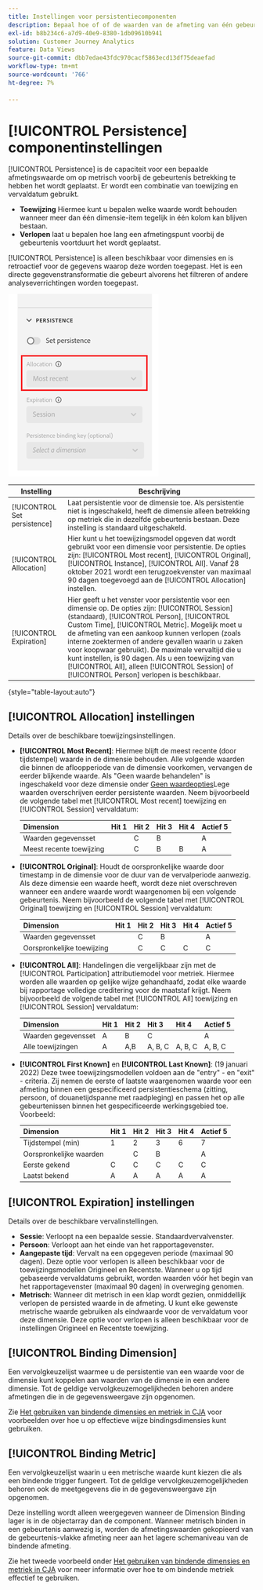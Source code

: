```yaml
---
title: Instellingen voor persistentiecomponenten
description: Bepaal hoe of of de waarden van de afmeting van één gebeurtenis aan volgende blijven.
exl-id: b8b234c6-a7d9-40e9-8380-1db09610b941
solution: Customer Journey Analytics
feature: Data Views
source-git-commit: dbb7edae43fdc970cacf5863ecd13df75deaefad
workflow-type: tm+mt
source-wordcount: '766'
ht-degree: 7%

---
```



# [!UICONTROL Persistence] componentinstellingen

[!UICONTROL Persistence] is de capaciteit voor een bepaalde afmetingswaarde om op metrisch voorbij de gebeurtenis betrekking te hebben het wordt geplaatst. Er wordt een combinatie van toewijzing en vervaldatum gebruikt.

* **Toewijzing** Hiermee kunt u bepalen welke waarde wordt behouden wanneer meer dan één dimensie-item tegelijk in één kolom kan blijven bestaan.
* **Verlopen** laat u bepalen hoe lang een afmetingspunt voorbij de gebeurtenis voortduurt het wordt geplaatst.

[!UICONTROL Persistence] is alleen beschikbaar voor dimensies en is retroactief voor de gegevens waarop deze worden toegepast. Het is een directe gegevenstransformatie die gebeurt alvorens het filtreren of andere analyseverrichtingen worden toegepast.

![Persistentie](../assets/persistence.png)

| Instelling | Beschrijving |
| --- | --- |
| [!UICONTROL Set persistence] | Laat persistentie voor de dimensie toe. Als persistentie niet is ingeschakeld, heeft de dimensie alleen betrekking op metriek die in dezelfde gebeurtenis bestaan. Deze instelling is standaard uitgeschakeld. |
| [!UICONTROL Allocation] | Hier kunt u het toewijzingsmodel opgeven dat wordt gebruikt voor een dimensie voor persistentie. De opties zijn: [!UICONTROL Most recent], [!UICONTROL Original], [!UICONTROL Instance], [!UICONTROL All]. Vanaf 28 oktober 2021 wordt een terugzoekvenster van maximaal 90 dagen toegevoegd aan de [!UICONTROL Allocation] instellen. |
| [!UICONTROL Expiration] | Hier geeft u het venster voor persistentie voor een dimensie op. De opties zijn: [!UICONTROL Session] (standaard), [!UICONTROL Person], [!UICONTROL Custom Time], [!UICONTROL Metric]. Mogelijk moet u de afmeting van een aankoop kunnen verlopen (zoals interne zoektermen of andere gevallen waarin u zaken voor koopwaar gebruikt). De maximale vervaltijd die u kunt instellen, is 90 dagen. Als u een toewijzing van [!UICONTROL All], alleen [!UICONTROL Session] of [!UICONTROL Person] verlopen is beschikbaar. |

{style=&quot;table-layout:auto&quot;}

## [!UICONTROL Allocation] instellingen

Details over de beschikbare toewijzingsinstellingen.

* **[!UICONTROL Most Recent]**: Hiermee blijft de meest recente (door tijdstempel) waarde in de dimensie behouden. Alle volgende waarden die binnen de afloopperiode van de dimensie voorkomen, vervangen de eerder blijkende waarde. Als &quot;Geen waarde behandelen&quot; is ingeschakeld voor deze dimensie onder [Geen waardeopties](no-value-options.md)Lege waarden overschrijven eerder persistente waarden. Neem bijvoorbeeld de volgende tabel met [!UICONTROL Most recent] toewijzing en [!UICONTROL Session] vervaldatum:

   | Dimension | Hit 1 | Hit 2 | Hit 3 | Hit 4 | Actief 5 |
   | --- | --- | --- | --- | --- | --- |
   | Waarden gegevensset |  | C | B |  | A |
   | Meest recente toewijzing |  | C | B | B | A |

* **[!UICONTROL Original]**: Houdt de oorspronkelijke waarde door timestamp in de dimensie voor de duur van de vervalperiode aanwezig. Als deze dimensie een waarde heeft, wordt deze niet overschreven wanneer een andere waarde wordt waargenomen bij een volgende gebeurtenis. Neem bijvoorbeeld de volgende tabel met [!UICONTROL Original] toewijzing en [!UICONTROL Session] vervaldatum:

   | Dimension | Hit 1 | Hit 2 | Hit 3 | Hit 4 | Actief 5 |
   | --- | --- | --- | --- | --- | --- |
   | Waarden gegevensset |  | C | B |  | A |
   | Oorspronkelijke toewijzing |  | C | C | C | C |

* **[!UICONTROL All]**: Handelingen die vergelijkbaar zijn met de [!UICONTROL Participation] attributiemodel voor metriek. Hiermee worden alle waarden op gelijke wijze gehandhaafd, zodat elke waarde bij rapportage volledige creditering voor de maatstaf krijgt. Neem bijvoorbeeld de volgende tabel met [!UICONTROL All] toewijzing en [!UICONTROL Session] vervaldatum:

   | Dimension | Hit 1 | Hit 2 | Hit 3 | Hit 4 | Actief 5 |
   | --- | --- | --- | --- | --- | --- |
   | Waarden gegevensset | A | B | C |  | A |
   | Alle toewijzingen | A | A,B | A, B, C | A, B, C | A, B, C |

* **[!UICONTROL First Known]** en **[!UICONTROL Last Known]**: (19 januari 2022) Deze twee toewijzingsmodellen voldoen aan de &quot;entry&quot; - en &quot;exit&quot; - criteria. Zij nemen de eerste of laatste waargenomen waarde voor een afmeting binnen een gespecificeerd persistentieschema (zitting, persoon, of douanetijdspanne met raadpleging) en passen het op alle gebeurtenissen binnen het gespecificeerde werkingsgebied toe. Voorbeeld:

   | Dimension | Hit 1 | Hit 2 | Hit 3 | Hit 4 | Actief 5 |
   | --- | --- | --- | --- | --- | --- |
   | Tijdstempel (min) | 1 | 2 | 3 | 6 | 7 |
   | Oorspronkelijke waarden |  | C | B |  | A |
   | Eerste gekend | C | C | C | C | C |
   | Laatst bekend | A | A | A | A | A |

## [!UICONTROL Expiration] instellingen

Details over de beschikbare vervalinstellingen.

* **Sessie**: Verloopt na een bepaalde sessie. Standaardvervalvenster.
* **Persoon**: Verloopt aan het einde van het rapportagevenster.
* **Aangepaste tijd**: Vervalt na een opgegeven periode (maximaal 90 dagen). Deze optie voor verlopen is alleen beschikbaar voor de toewijzingsmodellen Origineel en Recentste. Wanneer u op tijd gebaseerde vervaldatums gebruikt, worden waarden vóór het begin van het rapportagevenster (maximaal 90 dagen) in overweging genomen.
* **Metrisch**: Wanneer dit metrisch in een klap wordt gezien, onmiddellijk verlopen de persisted waarde in de afmeting. U kunt elke gewenste metrische waarde gebruiken als eindwaarde voor de vervaldatum voor deze dimensie. Deze optie voor verlopen is alleen beschikbaar voor de instellingen Origineel en Recentste toewijzing.

## [!UICONTROL Binding Dimension]

Een vervolgkeuzelijst waarmee u de persistentie van een waarde voor de dimensie kunt koppelen aan waarden van de dimensie in een andere dimensie. Tot de geldige vervolgkeuzemogelijkheden behoren andere afmetingen die in de gegevensweergave zijn opgenomen.

Zie [Het gebruiken van bindende dimensies en metriek in CJA](../../use-cases/data-views/binding-dimensions-metrics.md) voor voorbeelden over hoe u op effectieve wijze bindingsdimensies kunt gebruiken.

## [!UICONTROL Binding Metric]

Een vervolgkeuzelijst waarin u een metrische waarde kunt kiezen die als een bindende trigger fungeert. Tot de geldige vervolgkeuzemogelijkheden behoren ook de meetgegevens die in de gegevensweergave zijn opgenomen.

Deze instelling wordt alleen weergegeven wanneer de Dimension Binding lager is in de objectarray dan de component. Wanneer metrisch binden in een gebeurtenis aanwezig is, worden de afmetingswaarden gekopieerd van de gebeurtenis-vlakke afmeting neer aan het lagere schemaniveau van de bindende afmeting.

Zie het tweede voorbeeld onder [Het gebruiken van bindende dimensies en metriek in CJA](../../use-cases/data-views/binding-dimensions-metrics.md) voor meer informatie over hoe te om bindende metriek effectief te gebruiken.
